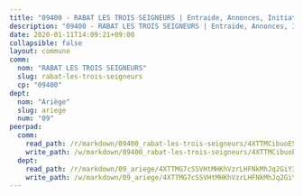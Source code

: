 ```yaml
---
title: "09400 - RABAT LES TROIS SEIGNEURS | Entraide, Annonces, Initiatives"
description: "09400 - RABAT LES TROIS SEIGNEURS | Entraide, Annonces, Initiatives"
date: 2020-01-11T14:09:21+09:00
collapsible: false
layout: commune
comm:
  nom: "RABAT LES TROIS SEIGNEURS"
  slug: rabat-les-trois-seigneurs
  cp: "09400"
dept:
  nom: "Ariège"
  slug: ariege
  num: "09"
peerpad:
  comm:
    read_path: /r/markdown/09400_rabat-les-trois-seigneurs/4XTTMCibuoE5arYhB7V98PSRnzeTtZLzbbBAqJzsV8XyY1A61
    write_path: /w/markdown/09400_rabat-les-trois-seigneurs/4XTTMCibuoE5arYhB7V98PSRnzeTtZLzbbBAqJzsV8XyY1A61-K3TgUvco25JWnQZfHDrMsfW3d7tYoCspWwkjJVGceqZFajWQ71SGWnFu6FqXqV8TCtne5KZmZSRpmcREiNPSxM8zT5Bk1nVLWxVG4nxHpH3CKxmQcsXBTfLHY5532utRdF9Q8JgM
  dept:
    read_path: /r/markdown/09_ariege/4XTTMG7cSSVHtMHKhVzrLHFNkMhJq2GiY37tW1RLaySvmC5m7
    write_path: /w/markdown/09_ariege/4XTTMG7cSSVHtMHKhVzrLHFNkMhJq2GiY37tW1RLaySvmC5m7-K3TgTss1C8HjViVkpwivQX7MahnqC11ekSJQuYEnrMDTmDE1FfJsoB9BatqQw5xZL2YVE8soFWdt5YbjPCiw8Nef7nnDAgssxyMxh5u11RAcuqPo3TLSQutK9TFNiNP3xhEoTkkD
---
```


